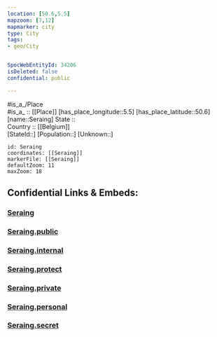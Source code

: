 ```yaml
---
location: [50.6,5.5] 
mapzoom: [7,12] 
mapmarker: city 
type: City
tags:
- geo/City


SpocWebEntityId: 34206
isDeleted: false
confidential: public

---
```

#is_a_/Place  
#is_a_ :: [[Place]] 
[has_place_longitude::5.5] 
[has_place_latitude::50.6] 
[name::Seraing] 
State ::  
Country :: [[Belgium]]  
[StateId::] 
[Population::] 
[Unknown::] 


```leaflet
id: Seraing
coordinates: [[Seraing]] 
markerFile: [[Seraing]] 
defaultZoom: 11 
maxZoom: 18
```


## Confidential Links & Embeds: 

### [Seraing](/_Standards/Earth/Continent/Europe/Europe~West/Belgium/Regions~Belgium/Wallonie/counties~Wallonie/Liège/City/Seraing.md) 

### [Seraing.public](/_public/Earth/Continent/Europe/Europe~West/Belgium/Regions~Belgium/Wallonie/counties~Wallonie/Liège/City/Seraing.public.md) 

### [Seraing.internal](/_internal/Earth/Continent/Europe/Europe~West/Belgium/Regions~Belgium/Wallonie/counties~Wallonie/Liège/City/Seraing.internal.md) 

### [Seraing.protect](/_protect/Earth/Continent/Europe/Europe~West/Belgium/Regions~Belgium/Wallonie/counties~Wallonie/Liège/City/Seraing.protect.md) 

### [Seraing.private](/_private/Earth/Continent/Europe/Europe~West/Belgium/Regions~Belgium/Wallonie/counties~Wallonie/Liège/City/Seraing.private.md) 

### [Seraing.personal](/_personal/Earth/Continent/Europe/Europe~West/Belgium/Regions~Belgium/Wallonie/counties~Wallonie/Liège/City/Seraing.personal.md) 

### [Seraing.secret](/_secret/Earth/Continent/Europe/Europe~West/Belgium/Regions~Belgium/Wallonie/counties~Wallonie/Liège/City/Seraing.secret.md)

